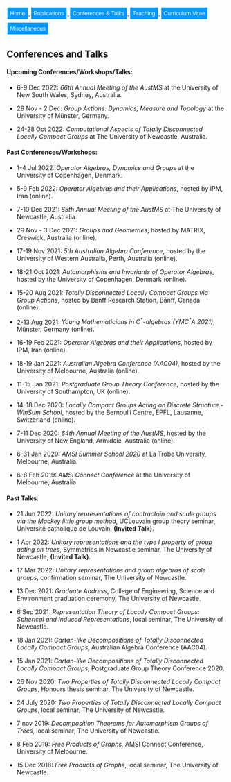 <html>
<head>
<style>
.button {
  background-color: #0099ff; /* Green */
  border: none;
  color: white;
  padding: 6px 6px;
  text-align: center;
  text-decoration: none;
  display: inline-block;
  font-size: 13px;
  margin: 4px 2px;
  transition-duration: 0.4s;
  cursor: pointer;
}

.button1 {
  background-color: white; 
  color: black; 
  border: 2px solid #0099ff;
  border-radius: 8px;
}

.button1:hover {
  background-color: #0099ff;
  color: white;
}

.center {
  margin: auto;
  width: 100%;
  border: 0px solid #73AD21;
  padding: 0px;
  display: flex;
  justify-content: center;
  align-items: center;
}

</style>
</head>
<body>
 
<div class="center">
<a href="https://max-carter-math.github.io/"> <button class="button button1"> Home </button> </a><!--
--><a href="./publications.html"> <button class="button button1"> Publications </button> </a><!--
--><a href="./conf_talks.html"> <button class="button button1"> Conferences & Talks </button> </a><!--
--><a href="./teaching.html"> <button class="button button1"> Teaching </button> </a><!--
--><a href="./CV.pdf"> <button class="button button1"> Curriculum Vitae </button> </a><!--
--><a href="./other.html"> <button class="button button1"> Miscellaneous </button> </a>
</div>

</body>
</html>

## Conferences and Talks

#### Upcoming Conferences/Workshops/Talks:

* 6-9 Dec 2022: *66th Annual Meeting of the AustMS* at the University of New South Wales, Sydney, Australia.

* 28 Nov - 2 Dec: *Group Actions: Dynamics, Measure and Topology* at the University of Münster, Germany.

* 24-28 Oct 2022: *Computational Aspects of Totally Disconnected Locally Compact Groups* at The University of Newcastle, Australia.

#### Past Conferences/Workshops:

* 1-4 Jul 2022: *Operator Algebras, Dynamics and Groups* at the University of Copenhagen, Denmark.

* 5-9 Feb 2022: *Operator Algebras and their Applications*, hosted by IPM, Iran (online).

* 7-10 Dec 2021: *65th Annual Meeting of the AustMS* at The University of Newcastle, Australia.

* 29 Nov - 3 Dec 2021: *Groups and Geometries*, hosted by MATRIX, Creswick, Australia (online).

* 17-19 Nov 2021: *5th Australian Algebra Conference*, hosted by the University of Western Australia, Perth, Australia (online).

* 18-21 Oct 2021: *Automorphisms and Invariants of Operator Algebras*, hosted by the University of Copenhagen, Denmark (online).

* 15-20 Aug 2021: *Totally Disconnected Locally Compact Groups via Group Actions*, hosted by Banff Research Station, Banff, Canada (online).

* 2-13 Aug 2021: *Young Mathematicians in C<sup>\*</sup>-algebras (YMC<sup>\*</sup>A 2021)*, Münster, Germany (online).

* 16-19 Feb 2021: *Operator Algebras and their Applications*, hosted by IPM, Iran (online).

* 18-19 Jan 2021: *Australian Algebra Conference (AAC04)*, hosted by the University of Melbourne, Australia (online).

* 11-15 Jan 2021: *Postgraduate Group Theory Conference*, hosted by the University of Southampton, UK (online).

* 14-18 Dec 2020: *Locally Compact Groups Acting on Discrete Structure - WinSum School*, hosted by the Bernoulli Centre, EPFL, Lausanne, Switzerland (online).

* 7-11 Dec 2020: *64th Annual Meeting of the AustMS*, hosted by the University of New England, Armidale, Australia (online).

* 6-31 Jan 2020: *AMSI Summer School 2020* at La Trobe University, Melbourne, Australia.

* 6-8 Feb 2019: *AMSI Connect Conference* at the University of Melbourne, Australia.

#### Past Talks:

* 21 Jun 2022: *Unitary representations of contractoin and scale groups via the Mackey little group method*, UCLouvain group theory seminar, Université catholique de Louvain, **(Invited Talk)**.

* 1 Apr 2022: *Unitary representations and the type I property of group acting on trees*, Symmetries in Newcastle seminar, The University of Newcastle, **(Invited Talk)**.

* 17 Mar 2022: *Unitary representations and group algebras of scale groups*, confirmation seminar, The University of Newcastle.

* 13 Dec 2021: *Graduate Address*, College of Engineering, Science and Environment graduation ceremony, The University of Newcastle.

* 6 Sep 2021: *Representation Theory of Locally Compact Groups: Spherical and Induced Representations*, local seminar, The University of Newcastle.

* 18 Jan 2021: *Cartan-like Decompositions of Totally Disconnected Locally Compact Groups*, Australian Algebra Conference (AAC04).

* 15 Jan 2021: *Cartan-like Decompositions of Totally Disconnected Locally Compact Groups*, Postgraduate Group Theory Conference 2020.

* 26 Nov 2020: *Two Properties of Totally Disconnected Locally Compact Groups*, Honours thesis seminar, The University of Newcastle.

* 24 July 2020: *Two Properties of Totally Disconnected Locally Compact Groups*, local seminar, The University of Newcastle.

* 7 nov 2019: *Decomposition Theorems for Automorphism Groups of Trees*, local seminar, The University of Newcastle.

* 8 Feb 2019: *Free Products of Graphs*, AMSI Connect Conference, University of Melbourne.

* 15 Dec 2018: *Free Products of Graphs*, local seminar, The University of Newcastle.

